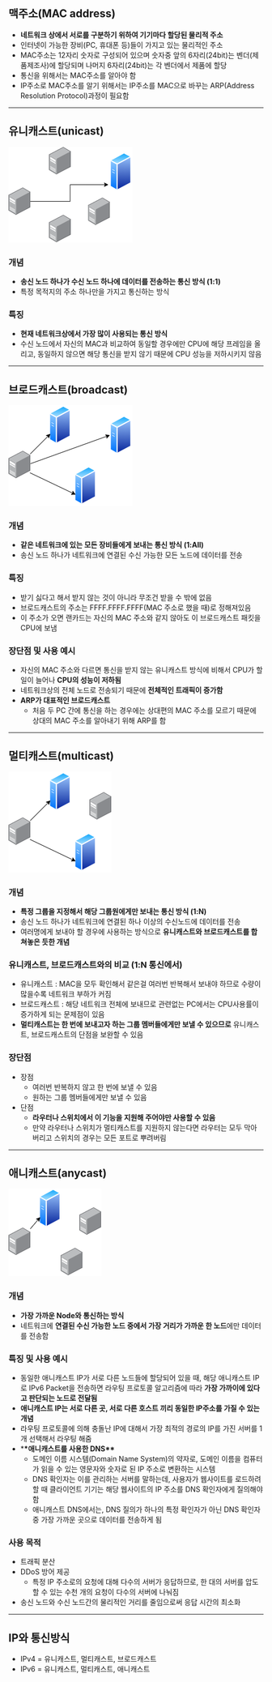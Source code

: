 ## 맥주소(MAC address)

- **네트워크 상에서 서로를 구분하기 위하여 기기마다 할당된 물리적 주소**
- 인터넷이 가능한 장비(PC, 휴대폰 등)들이 가지고 있는 물리적인 주소
- MAC주소는 12자리 숫자로 구성되어 있으며 숫자중 앞의 6자리(24bit)는 벤더(제품제조사)에 할당되며 나머지 6자리(24bit)는 각 벤더에서 제품에 할당
- 통신을 위해서는 MAC주소를 알아야 함
- IP주소로 MAC주소를 알기 위해서는 IP주소를 MAC으로 바꾸는 ARP(Address Resolution Protocol)과정이 필요함

---

## 유니캐스트(unicast)

![Untitled](../../_image/unicast.png)

### 개념

- **송신 노드 하나가 수신 노드 하나에 데이터를 전송하는 통신 방식 (1:1)**
- 특정 목적지의 주소 하나만을 가지고 통신하는 방식

### 특징

- **현재 네트워크상에서 가장 많이 사용되는 통신 방식**
- 수신 노드에서 자신의 MAC과 비교하여 동일할 경우에만 CPU에 해당 프레임을 올리고, 동일하지 않으면 해당 통신을 받지 않기 때문에 CPU 성능을 저하시키지 않음

---

## 브로드캐스트(broadcast)

![Untitled](../../_image/broadcast.png)

### 개념

- **같은 네트워크에 있는 모든 장비들에게 보내는 통신 방식 (1:All)**
- 송신 노드 하나가 네트워크에 연결된 수신 가능한 모든 노드에 데이터를 전송

### 특징

- 받기 싫다고 해서 받지 않는 것이 아니라 무조건 받을 수 밖에 없음
- 브로드캐스트의 주소는 FFFF.FFFF.FFFF(MAC 주소로 했을 때)로 정해져있음
- 이 주소가 오면 랜카드는 자신의 MAC 주소와 같지 않아도 이 브로드캐스트 패킷을 CPU에 보냄

### 장단점 및 사용 예시

- 자신의 MAC 주소와 다르면 통신을 받지 않는 유니캐스트 방식에 비해서 CPU가 할 일이 늘어나 **CPU의 성능이 저하됨**
- 네트워크상의 전체 노드로 전송되기 때문에 **전체적인 트래픽이 증가함**
- **ARP가 대표적인 브로드캐스트**
  - 처음 두 PC 간에 통신을 하는 경우에는 상대편의 MAC 주소를 모르기 때문에 상대의 MAC 주소를 알아내기 위해 ARP를 함

---

## 멀티캐스트(multicast)

![Untitled](../../_image/multicast.png)

### 개념

- **특정 그룹을 지정해서 해당 그룹원에게만 보내는 통신 방식 (1:N)**
- 송신 노드 하나가 네트워크에 연결된 하나 이상의 수신노드에 데이터를 전송
- 여러명에게 보내야 할 경우에 사용하는 방식으로 **유니캐스트와 브로드캐스트를 합쳐놓은 듯한 개념**

### 유니캐스트, 브로드캐스트와의 비교 (1:N 통신에서)

- 유니캐스트 : MAC을 모두 확인해서 같은걸 여러번 반복해서 보내야 하므로 수량이 많을수록 네트워크 부하가 커짐
- 브로드캐스트 : 해당 네트워크 전체에 보내므로 관련없는 PC에서는 CPU사용률이 증가하게 되는 문제점이 있음
- **멀티캐스트는 한 번에 보내고자 하는 그룹 멤버들에게만 보낼 수 있으므로** 유니캐스트, 브로드캐스트의 단점을 보완할 수 있음

### 장단점

- 장점
  - 여러번 반복하지 않고 한 번에 보낼 수 있음
  - 원하는 그룹 멤버들에게만 보낼 수 있음
- 단점
  - **라우터나 스위치에서 이 기능을 지원해 주어야만 사용할 수 있음**
  - 만약 라우터나 스위치가 멀티캐스트를 지원하지 않는다면 라우터는 모두 막아버리고 스위치의 경우는 모든 포트로 뿌려버림

---

## 애니캐스트(anycast)

![Untitled](../../_image/anycast.png)

### 개념

- **가장 가까운 Node와 통신하는 방식**
- 네트워크에 **연결된 수신 가능한 노드 중에서 가장 거리가 가까운 한 노드**에만 데이터를 전송함

### 특징 및 사용 예시

- 동일한 애니캐스트 IP가 서로 다른 노드들에 할당되어 있을 때, 해당 애니캐스트 IP로 IPv6 Packet을 전송하면 라우팅 프로토콜 알고리즘에 따라 **가장 가까이에 있다고 판단되는 노드로 전달됨**
- **애니캐스트 IP는 서로 다른 곳, 서로 다른 호스트 끼리 동일한 IP주소를 가질 수 있는 개념**
- 라우팅 프로토콜에 의해 충돌난 IP에 대해서 가장 최적의 경로의 IP를 가진 서버를 1개 선택해서 라우팅 해줌
- \***\*애니캐스트를 사용한 DNS\*\***
  - 도메인 이름 시스템(Domain Name System)의 약자로, 도메인 이름을 컴퓨터가 읽을 수 있는 영문자와 숫자로 된 IP 주소로 변환하는 시스템
  - DNS 확인자는 이를 관리하는 서버를 말하는데, 사용자가 웹사이트를 로드하려 할 때 클라이언트 기기는 해당 웹사이트의 IP 주소를 DNS 확인자에게 질의해야 함
  - 애니캐스트 DNS에서는, DNS 질의가 하나의 특정 확인자가 아닌 DNS 확인자 중 가장 가까운 곳으로 데이터를 전송하게 됨

### 사용 목적

- 트래픽 분산
- DDoS 방어 제공
  - 특정 IP 주소로의 요청에 대해 다수의 서버가 응답하므로, 한 대의 서버를 압도할 수 있는 수천 개의 요청이 다수의 서버에 나눠짐
- 송신 노드와 수신 노드간의 물리적인 거리를 줄임으로써 응답 시간의 최소화

---

## IP와 통신방식

- IPv4 = 유니캐스트, 멀티캐스트, 브로드캐스트
- IPv6 = 유니캐스트, 멀티캐스트, 애니캐스트
